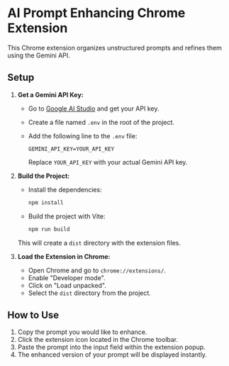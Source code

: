 # AI Prompt Enhancing Chrome Extension

This Chrome extension organizes unstructured prompts and refines them using the Gemini API.

## Setup

1.  **Get a Gemini API Key:**
    *   Go to [Google AI Studio](https://aistudio.google.com/) and get your API key.
    *   Create a file named `.env` in the root of the project.
    *   Add the following line to the `.env` file:

        ```
        GEMINI_API_KEY=YOUR_API_KEY
        ```

        Replace `YOUR_API_KEY` with your actual Gemini API key.

2.  **Build the Project:**
    *   Install the dependencies:
        ```bash
        npm install
        ```
    *   Build the project with Vite:
        ```bash
        npm run build
        ```
    This will create a `dist` directory with the extension files.

3.  **Load the Extension in Chrome:**
    *   Open Chrome and go to `chrome://extensions/`.
    *   Enable "Developer mode".
    *   Click on "Load unpacked".
    *   Select the `dist` directory from the project.

## How to Use

1.  Copy the prompt you would like to enhance.
2.  Click the extension icon located in the Chrome toolbar.
3.  Paste the prompt into the input field within the extension popup.
4.  The enhanced version of your prompt will be displayed instantly.

